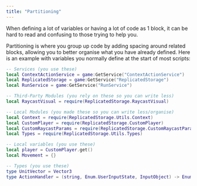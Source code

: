 ```yaml
---
title: "Partitioning"
---
```


When defining a lot of variables or having a lot of code as 1 block, it can be hard to read and confusing to those trying to help you.

Partitioning is where you group up code by adding spacing around related blocks, allowing you to better organise what you have already defined. Here is an example with variables you normally define at the start of most scripts:

```lua
-- Services (you use these)
local ContextActionService = game:GetService("ContextActionService")
local ReplicatedStorage = game:GetService("ReplicatedStorage")
local RunService = game:GetService("RunService")

-- Third-Party Modules (you rely on these so you can write less)
local RaycastVisual = require(ReplicatedStorage.RaycastVisual)

-- Local Modules (you made these so you can write less/organise)
local Context = require(ReplicatedStorage.Utils.Context)
local CustomPlayer = require(ReplicatedStorage.CustomPlayer)
local CustomRaycastParams = require(ReplicatedStorage.CustomRaycastParams)
local Types = require(ReplicatedStorage.Utils.Types)

-- Local variables (you use these)
local player = CustomPlayer.get()
local Movement = {}

-- Types (you use these)
type UnitVector = Vector3
type ActionHandler = (string, Enum.UserInputState, InputObject) -> Enum.ContextActionResult
```
